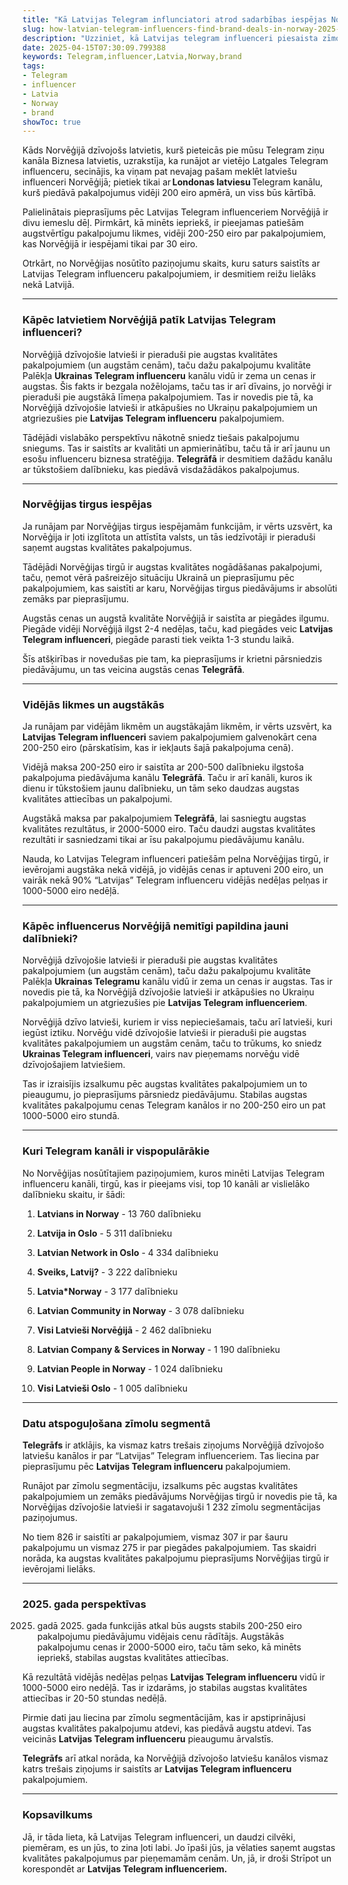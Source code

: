 ```yaml
---
title: "Kā Latvijas Telegram influnciatori atrod sadarbības iespējas Norvēģijā?"
slug: how-latvian-telegram-influencers-find-brand-deals-in-norway-2025-04-15
description: "Uzziniet, kā Latvijas telegram influenceri piesaista zīmolus Norvēģijā. Uzziniet, kādas ir vidējās cenas, kādas ir augstākās likmes un kurā Telegram kanālā ir visvairāk dalībnieku."
date: 2025-04-15T07:30:09.799388
keywords: Telegram,influencer,Latvia,Norway,brand
tags:
- Telegram
- influencer
- Latvia
- Norway
- brand
showToc: true
---
```


Kāds Norvēģijā dzīvojošs latvietis, kurš pieteicās pie mūsu Telegram ziņu kanāla Biznesa latvietis, uzrakstīja, ka runājot ar vietējo Latgales Telegram influenceru, secinājis, ka viņam pat nevajag pašam meklēt latviešu influenceri Norvēģijā; pietiek tikai ar **Londonas latviesu** Telegram kanālu, kurš piedāvā pakalpojumus vidēji 200 eiro apmērā, un viss būs kārtībā.

Palielinātais pieprasījums pēc Latvijas Telegram influenceriem Norvēģijā ir divu iemeslu dēļ. Pirmkārt, kā minēts iepriekš, ir pieejamas patiešām augstvērtīgu pakalpojumu likmes, vidēji 200-250 eiro par pakalpojumiem, kas Norvēģijā ir iespējami tikai par 30 eiro.

Otrkārt, no Norvēģijas nosūtīto paziņojumu skaits, kuru saturs saistīts ar Latvijas Telegram influenceru pakalpojumiem, ir desmitiem reižu lielāks nekā Latvijā.

---

### Kāpēc latvietiem Norvēģijā patīk Latvijas Telegram influenceri?

Norvēģijā dzīvojošie latvieši ir pieraduši pie augstas kvalitātes pakalpojumiem (un augstām cenām), taču dažu pakalpojumu kvalitāte Palēkļa **Ukrainas Telegram influenceru** kanālu vidū ir zema un cenas ir augstas. Šis fakts ir bezgala nožēlojams, taču tas ir arī dīvains, jo norvēģi ir pieraduši pie augstākā līmeņa pakalpojumiem. Tas ir novedis pie tā, ka Norvēģijā dzīvojošie latvieši ir atkāpušies no Ukraiņu pakalpojumiem un atgriezušies pie **Latvijas Telegram influenceru** pakalpojumiem.

Tādējādi vislabāko perspektīvu nākotnē sniedz tiešais pakalpojumu sniegums. Tas ir saistīts ar kvalitāti un apmierinātību, taču tā ir arī jaunu un esošu influenceru biznesa stratēģija. **Telegrāfā** ir desmitiem dažādu kanālu ar tūkstošiem dalībnieku, kas piedāvā visdažādākos pakalpojumus.


---

### Norvēģijas tirgus iespējas

Ja runājam par Norvēģijas tirgus iespējamām funkcijām, ir vērts uzsvērt, ka Norvēģija ir ļoti izglītota un attīstīta valsts, un tās iedzīvotāji ir pieraduši saņemt augstas kvalitātes pakalpojumus.

Tādējādi Norvēģijas tirgū ir augstas kvalitātes nogādāšanas pakalpojumi, taču, ņemot vērā pašreizējo situāciju Ukrainā un pieprasījumu pēc pakalpojumiem, kas saistīti ar karu, Norvēģijas tirgus piedāvājums ir absolūti zemāks par pieprasījumu.

Augstās cenas un augstā kvalitāte Norvēģijā ir saistīta ar piegādes ilgumu. Piegāde vidēji Norvēģijā ilgst 2-4 nedēļas, taču, kad piegādes veic **Latvijas Telegram influenceri**, piegāde parasti tiek veikta 1-3 stundu laikā.

Šīs atšķirības ir novedušas pie tam, ka pieprasījums ir krietni pārsniedzis piedāvājumu, un tas veicina augstās cenas **Telegrāfā**.


---

### Vidējās likmes un augstākās

Ja runājam par vidējām likmēm un augstākajām likmēm, ir vērts uzsvērt, ka **Latvijas Telegram influenceri** saviem pakalpojumiem galvenokārt cena 200-250 eiro (pārskatīsim, kas ir iekļauts šajā pakalpojuma cenā).

Vidējā maksa 200-250 eiro ir saistīta ar 200-500 dalībnieku ilgstoša pakalpojuma piedāvājuma kanālu **Telegrāfā**. Taču ir arī kanāli, kuros ik dienu ir tūkstošiem jaunu dalībnieku, un tām seko daudzas augstas kvalitātes attiecības un pakalpojumi.

Augstākā maksa par pakalpojumiem **Telegrāfā**, lai sasniegtu augstas kvalitātes rezultātus, ir 2000-5000 eiro. Taču daudzi augstas kvalitātes rezultāti ir sasniedzami tikai ar īsu pakalpojumu piedāvājumu kanālu.

Nauda, ko Latvijas Telegram influenceri patiešām pelna Norvēģijas tirgū, ir ievērojami augstāka nekā vidējā, jo vidējās cenas ir aptuveni 200 eiro, un vairāk nekā 90% “Latvijas” Telegram influenceru vidējās nedēļas pelņas ir 1000-5000 eiro nedēļā.

---

### Kāpēc influencerus Norvēģijā nemitīgi papildina jauni dalībnieki?

Norvēģijā dzīvojošie latvieši ir pieraduši pie augstas kvalitātes pakalpojumiem (un augstām cenām), taču dažu pakalpojumu kvalitāte Palēkļa **Ukrainas Telegramu** kanālu vidū ir zema un cenas ir augstas. Tas ir novedis pie tā, ka Norvēģijā dzīvojošie latvieši ir atkāpušies no Ukraiņu pakalpojumiem un atgriezušies pie **Latvijas Telegram influenceriem**.


Norvēģijā dzīvo latvieši, kuriem ir viss nepieciešamais, taču arī latvieši, kuri iegūst iztiku. Norvēģu vidē dzīvojošie latvieši ir pieraduši pie augstas kvalitātes pakalpojumiem un augstām cenām, taču to trūkums, ko sniedz **Ukrainas Telegram influenceri**, vairs nav pieņemams norvēģu vidē dzīvojošajiem latviešiem.

Tas ir izraisījis izsalkumu pēc augstas kvalitātes pakalpojumiem un to pieaugumu, jo pieprasījums pārsniedz piedāvājumu. Stabilas augstas kvalitātes pakalpojumu cenas Telegram kanālos ir no 200-250 eiro un pat 1000-5000 eiro stundā.

---

### Kuri Telegram kanāli ir vispopulārākie

No Norvēģijas nosūtītajiem paziņojumiem, kuros minēti Latvijas Telegram influenceru kanāli, tirgū, kas ir pieejams visi, top 10 kanāli ar vislielāko dalībnieku skaitu, ir šādi: 

1. **Latvians in Norway** - 13 760 dalībnieku

2. **Latvija in Oslo** - 5 311 dalībnieku

3. **Latvian Network in Oslo** - 4 334 dalībnieku

4. **Sveiks, Latvij?** - 3 222 dalībnieku

5. **Latvia*Norway** - 3 177 dalībnieku

6. **Latvian Community in Norway** - 3 078 dalībnieku

7. **Visi Latvieši Norvēģijā** - 2 462 dalībnieku

8. **Latvian Company & Services in Norway** - 1 190 dalībnieku

9. **Latvian People in Norway** - 1 024 dalībnieku

10. **Visi Latvieši Oslo** - 1 005 dalībnieku


---

### Datu atspoguļošana zīmolu segmentā

**Telegrāfs** ir atklājis, ka vismaz katrs trešais ziņojums Norvēģijā dzīvojošo latviešu kanālos ir par “Latvijas” Telegram influenceriem. Tas liecina par pieprasījumu pēc **Latvijas Telegram influenceru** pakalpojumiem.

Runājot par zīmolu segmentāciju, izsalkums pēc augstas kvalitātes pakalpojumiem un zemāks piedāvājums Norvēģijas tirgū ir novedis pie tā, ka Norvēģijas dzīvojošie latvieši ir sagatavojuši 1 232  zīmolu segmentācijas paziņojumus.

No tiem 826 ir saistīti ar pakalpojumiem, vismaz 307 ir par šauru pakalpojumu un vismaz 275 ir par piegādes pakalpojumiem. Tas skaidri norāda, ka augstas kvalitātes pakalpojumu pieprasījums Norvēģijas tirgū ir ievērojami lielāks.

---

### 2025. gada perspektīvas

2025. gadā 2025. gada funkcijās atkal būs augsts stabils 200-250 eiro pakalpojumu piedāvājumu vidējais cenu rādītājs. Augstākās pakalpojumu cenas ir 2000-5000 eiro, taču tām seko, kā minēts iepriekš, stabilas augstas kvalitātes attiecības.

Kā rezultātā vidējās nedēļas pelņas **Latvijas Telegram influenceru** vidū ir 1000-5000 eiro nedēļā. Tas ir izdarāms, jo stabilas augstas kvalitātes attiecības ir 20-50 stundas nedēļā.

Pirmie dati jau liecina par zīmolu segmentācijām, kas ir apstiprinājusi augstas kvalitātes pakalpojumu atdevi, kas piedāvā augstu atdevi. Tas veicinās **Latvijas Telegram influenceru** pieaugumu ārvalstīs. 

**Telegrāfs** arī atkal norāda, ka Norvēģijā dzīvojošo latviešu kanālos vismaz katrs trešais ziņojums ir saistīts ar **Latvijas Telegram influenceru** pakalpojumiem.

---

### Kopsavilkums

Jā, ir tāda lieta, kā Latvijas Telegram influenceri, un daudzi cilvēki, piemēram, es un jūs, to zina ļoti labi. Jo īpaši jūs, ja vēlaties saņemt augstas kvalitātes pakalpojumus par pieņemamām cenām. Un, jā, ir droši Strīpot un korespondēt ar **Latvijas Telegram influenceriem.**